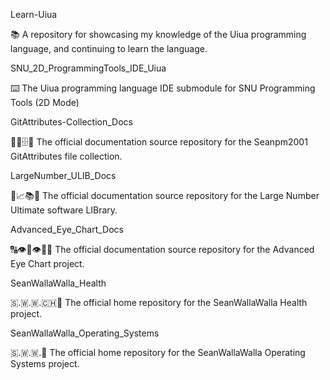 
Learn-Uiua

📚️ A repository for showcasing my knowledge of the Uiua programming language, and continuing to learn the language. 

SNU_2D_ProgrammingTools_IDE_Uiua

⌨️ The Uiua programming language IDE submodule for SNU Programming Tools (2D Mode)

GitAttributes-Collection_Docs

📝️📑️🗄️📖️ The official documentation source repository for the Seanpm2001 GitAttributes file collection.

LargeNumber_ULIB_Docs

💯️📈️📚️📖️ The official documentation source repository for the Large Number Ultimate software LIBrary.

Advanced_Eye_Chart_Docs

🔠️👁️👀️👁️🔡️📖️ The official documentation source repository for the Advanced Eye Chart project.

SeanWallaWalla_Health

🇸.🇼.🇼.🇨🇭️🏴󠁧󠁢󠁥󠁮󠁧󠁿️ The official home repository for the SeanWallaWalla Health project.

SeanWallaWalla_Operating_Systems

🇸.🇼.🇼.💽️ The official home repository for the SeanWallaWalla Operating Systems project.

